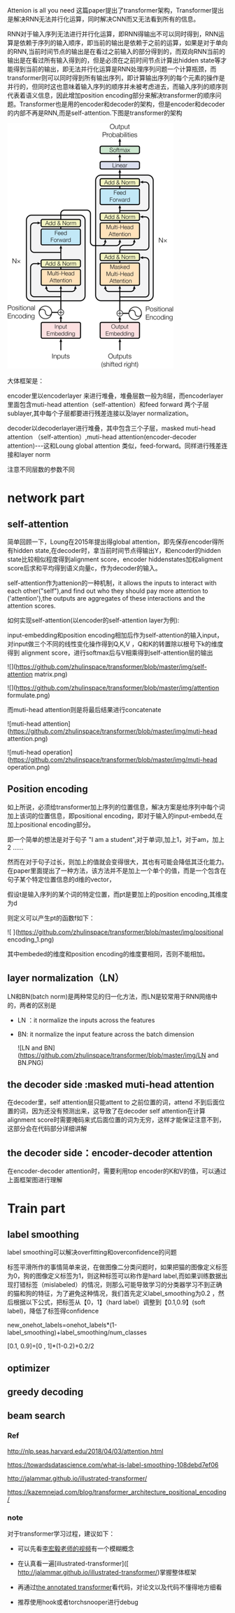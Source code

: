 Attenion is all you need 这篇paper提出了transformer架构，Transformer提出是解决RNN无法并行化运算，同时解决CNN而又无法看到所有的信息。

RNN对于输入序列无法进行并行化运算，即RNN得输出不可以同时得到，RNN运算是依赖于序列的输入顺序，即当前的输出是依赖于之前的运算，如果是对于单向的RNN,当前时间节点的输出是在看过之前输入的部分得到的，而双向RNN当前的输出是在看过所有输入得到的，但是必须在之前时间节点计算出hidden state等才能得到当前的输出，即无法并行化运算是RNN处理序列问题一个计算瓶颈，而transformer则可以同时得到所有输出序列，即计算输出序列的每个元素的操作是并行的，但同时这也意味着输入序列的顺序并未被考虑进去，而输入序列的顺序则代表着语义信息，因此增加position encoding部分来解决transformer的顺序问题。Transformer也是用的encoder和decoder的架构，但是encoder和decoder的内部不再是RNN,而是self-attention.下图是transformer的架构

![](https://github.com/zhulinspace/transformer/raw/master/img/network.png)

大体框架是：

encoder里以encoderlayer 来进行堆叠，堆叠层数一般为8层，而encoderlayer里面包含muti-head attention（self-attention）和feed forward 两个子层sublayer,其中每个子层都要进行残差连接以及layer normalization。

decoder以decoderlayer进行堆叠，其中包含三个子层，masked muti-head attention （self-attention）,muti-head attention(encoder-decoder attention)---这和Loung global attention 类似，feed-forward。同样进行残差连接和layer norm

注意不同层数的参数不同  

# network  part         

## self-attention

简单回顾一下，Loung在2015年提出得global attention，即先保存encoder得所有hidden state,在decoder时，拿当前时间节点得输出Y，和encoder的hidden state比较相似程度得到alignment score，encoder hiddenstates加权aligment score后求和平均得到语义向量c，作为decoder的输入。

self-attention作为attenion的一种机制，it allows the inputs to interact with each other("self"),and find out who they should pay more attention to ('attention'),the outputs are aggregates of these interactions and the attention scores.

如何实现self-attention(以encoder的self-attention layer为例):

input-embedding和position encoding相加后作为self-attention的输入input，对input做三个不同的线性变化操作得到Q,K,V ，Q和K的转置除以根号下k的维度得到 alignment score，进行softmax后与V相乘得到self-attention层的输出

![](https://github.com/zhulinspace/transformer/blob/master/img/self-attention matrix.png)

![](https://github.com/zhulinspace/transformer/blob/master/img/attention formulate.png)

而muti-head attention则是将最后结果进行concatenate

![muti-head attention](https://github.com/zhulinspace/transformer/blob/master/img/muti-head attention.png)

![muti-head operation](https://github.com/zhulinspace/transformer/blob/master/img/muti-head operation.png)

## Position encoding

如上所说，必须给transformer加上序列的位置信息，解决方案是给序列中每个词加上该词的位置信息，即positional encoding，即对于输入的input-embedd,在加上positional encoding部分。

即一个简单的想法是对于句子 "I  am a student",对于单词I,加上1，对于am，加上2 ......

然而在对于句子过长，则加上的值就会变得很大，其也有可能会降低其泛化能力。在paper里面提出了一种方法，该方法并不是加上一个单个的值，而是一个包含在句子某个特定位置信息的d维的vector，

假设t是输入序列的某个词的特定位置，而pt是要加上的position encoding,其维度为d

则定义可以产生pt的函数f如下：

![ ](https://github.com/zhulinspace/transformer/blob/master/img/positional encoding_1.png)

其中embeded的维度和position encoding的维度要相同，否则不能相加。

## layer normalization（LN）

LN和BN(batch norm)是两种常见的归一化方法，而LN是较常用于RNN网络中的，两者的区别是

- LN ：it normalize the inputs across the features

- BN: it normalize the input feature across the batch dimension

  ![LN and BN](https://github.com/zhulinspace/transformer/blob/master/img/LN and BN.PNG)



## the decoder side :masked muti-head attention

在decoder里，self attention层只能attent to 之前位置的词，attend 不到后面位置的词，因为还没有预测出来，这导致了在decoder self attention在计算alignment score时需要掩码来式后面位置的词为无穷，这样才能保证注意不到，这部分会在代码部分详细讲解

## the decoder side：encoder-decoder attention

在encoder-decoder attention时，需要利用top encoder的K和V的值，可以通过上面框架图进行理解

# Train part

## label smoothing

label smoothing可以解决overfitting和overconfidence的问题

标签平滑所作的事情简单来说，在做图像二分类问题时，如果把猫的图像定义标签为0，狗的图像定义标签为1，则这种标签可以称作是hard label,而如果训练数据出现打错标签（mislabeled）的情况，则那么可能导致学习的分类器学习不到正确的猫和狗的特征，为了避免这种情况，我们首先定义label_smoothing为0.2 ，然后根据以下公式，把标签从【0，1】（hard label）调整到【0.1,0.9】(soft label)，降低了标签得confidence

new_onehot_labels=onehot_labels*(1-label_smoothing)+label_smoothing/num_classes

[0.1, 0.9]=[0 , 1]*(1-0.2)+0.2/2



## optimizer

## greedy decoding

## beam search



### Ref

[ http://nlp.seas.harvard.edu/2018/04/03/attention.html ]( http://nlp.seas.harvard.edu/2018/04/03/attention.html )

[ https://towardsdatascience.com/what-is-label-smoothing-108debd7ef06 ]( https://towardsdatascience.com/what-is-label-smoothing-108debd7ef06 )

[ http://jalammar.github.io/illustrated-transformer/ ]( http://jalammar.github.io/illustrated-transformer/ )

[ https://kazemnejad.com/blog/transformer_architecture_positional_encoding/ ]( https://kazemnejad.com/blog/transformer_architecture_positional_encoding/ )

### note

对于transformer学习过程，建议如下：

- 可以先看[李宏毅老师的视频]( https://www.bilibili.com/video/av48285039?p=92 )有一个模糊概念

- 在认真看一遍[illustrated-transformer]([ http://jalammar.github.io/illustrated-transformer/)掌握整体框架

- 再通过[the annotated transformer]( http://nlp.seas.harvard.edu/2018/04/03/attention.html )看代码，对论文以及代码不懂得地方细看

- 推荐使用hook或者torchsnooper进行debug

  